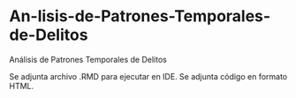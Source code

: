 # An-lisis-de-Patrones-Temporales-de-Delitos
Análisis de Patrones Temporales de Delitos


Se adjunta archivo .RMD para ejecutar en IDE.
Se adjunta código en formato HTML.

